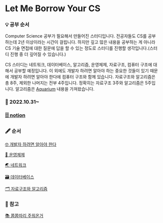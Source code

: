 # Let Me Borrow Your CS

### 💡 공부 순서

Computer Science 공부가 필요해서 만들어진 스터디입니다. 전공자들도 CS를 공부하는데 2년 이상이라는 시간이 걸립니다. 하지만 깊고 많은 내용을 공부하는 게 아니라 CS 기술 면접에 대한 질문에 답을 할 수 있는 정도로 스터디를 진행할 생각입니다.(스터디 진행 중 더 깊어질 수 있습니다.)

CS 스터디는 네트워크, 데이터베이스, 알고리즘, 운영체제, 자료구조, 컴퓨터 구조에 대해서 공부할 예정입니다. 이 외에도 개발자 하려면 알아야 하는 중요한 것들이 있기 때문에 개발자 하려면 알아야 한다에 컴퓨터 구조와 함께 있습니다. 자료구조와 알고리즘은 총 8주, 제외한 나머지는 전부 4주입니다. 정확히는 자료구조 3주와 알고리즘은 5주입니다. 알고리즘은 [Aquarium](https://studyinfo.notion.site/Aquarium-a4fc367e2a654f42bf76ca2fff1c3a58) 내용을 가져왔습니다.

### 📅 2022.10.31~

### [🗄 notion](https://studyinfo.notion.site/0ad872ca5aea4d29ad0c0d091837fe5d)

### 🖋 순서

[🤓 개발자 하려면 알아야 한다](https://studyinfo.notion.site/a5882df339c547dc9c72355e8c83ae10)

[🧠 운영체제](https://studyinfo.notion.site/00e294c720384849a3704dbc91598dd3)

[🌏 네트워크](https://studyinfo.notion.site/ef65eedbdf7d4602a55df4a5b001bcfe)

[🗃 데이터베이스](https://studyinfo.notion.site/88206a021be845d29877e221137f3511)

[🗂 자료구조와 알고리즘](https://studyinfo.notion.site/c7ebd59afffe44458cd33084d28d69d4)

### 🔗 참고

[📚 쫌쫌따리 주워온거](https://studyinfo.notion.site/d09294dec84e4e06bf8e48c636f9f3fc)



